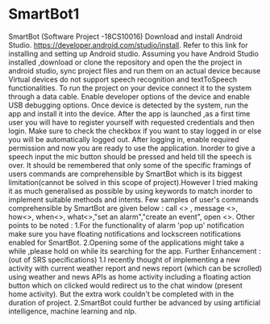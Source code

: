 # SmartBot1
SmartBot (Software Project -18CS10016)
Download and install Android Studio.
https://developer.android.com/studio/install. Refer to this link for installing and setting up Android studio.
Assuming you have Android Studio installed ,download or clone the repository and open the the project in android studio, sync project files and run them on an actual device because Virtual devices do not support speech recognition and textToSpeech functionalities.
To run the project on your device connect it to the system through a data cable. Enable developer options of the device and enable USB debugging options. Once device is detected by the system, run the app and install it into the device. After the app is launched ,as a first time user you will have to register yourself with requested credentials and then login. Make sure to check the checkbox if you want to stay logged in or else you will be automatically logged out. After logging in, enable required permission and now you are ready to use the application. Inorder to give a speech input the mic button should be pressed and held till the speech is over. It should be remembered that only some of the specific framings of users commands are comprehensible by SmartBot which is its biggest limitation(cannot be solved in this scope of project).However I tried making it as much generalised as possible by using keywords to match inorder to implement suitable methods and intents.
Few samples of user's commands comprehensible by SmartBot are given below :
call <> , message <>, how<>, when<>, what<>,"set an alarm","create an event", open <>.
Other points to be noted :
1.For the functionality of alarm 'pop up' notification make sure you have floating notifications and lockscreen notifications enabled for SmartBot.
2.Opening some of the applications might take a while ,please hold on while its searching for the app.
Further Enhancement :(out of SRS specifications) 
1.I recently thought of implementing a new activity with current weather report and news report (which can be scrolled) using weather and news APIs as home activity including a floating action button which on clicked would redirect us to the chat window (present home activity).  But the extra work couldn't be completed with in the duration of project.
2.SmartBot could further be advanced by using artificial intelligence, machine learning and nlp.


